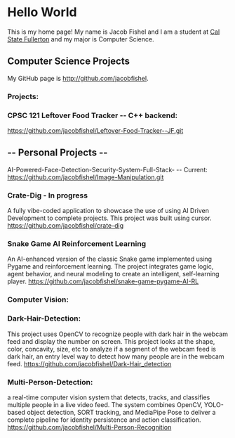 # Hello World


This is my home page! My name is Jacob Fishel and I am a student at [Cal State Fullerton](http://www.fullerton.edu/) and my major is Computer Science.


## Computer Science Projects


My GitHub page is http://github.com/jacobfishel.


### Projects:

### CPSC 121 Leftover Food Tracker -- C++ backend:

https://github.com/jacobfishel/Leftover-Food-Tracker--JF.git


## -- Personal Projects --
AI-Powered-Face-Detection-Security-System-Full-Stack- -- Current:
https://github.com/jacobfishel/Image-Manipulation.git

### Crate-Dig - In progress
A fully vibe-coded application to showcase the use of using AI Driven Development to complete projects.
This project was built using cursor. 
https://github.com/jacobfishel/crate-dig

### Snake Game AI Reinforcement Learning
An AI-enhanced version of the classic Snake game implemented using Pygame and reinforcement learning. The project integrates game logic, agent behavior, and neural modeling to create an intelligent, self-learning player.
https://github.com/jacobfishel/snake-game-pygame-AI-RL


### Computer Vision:

### Dark-Hair-Detection:
This project uses OpenCV to recognize people with dark hair in the webcam feed and display the number on screen. 
This project looks at the shape, color, concavity, size, etc to analyze if a segment of the webcam feed is dark hair, an entry level way to detect how many people are in the webcam feed. 
https://github.com/jacobfishel/Dark-Hair_detection

### Multi-Person-Detection:
a real-time computer vision system that detects, tracks, and classifies multiple people in a live video feed. The system combines OpenCV, YOLO-based object detection, SORT tracking, and MediaPipe Pose to deliver a complete pipeline for identity persistence and action classification.
https://github.com/jacobfishel/Multi-Person-Recognition





